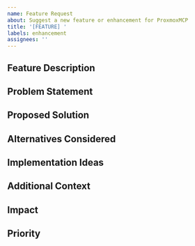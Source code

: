 ```yaml
---
name: Feature Request
about: Suggest a new feature or enhancement for ProxmoxMCP
title: '[FEATURE] '
labels: enhancement
assignees: ''
---
```


## Feature Description
<!-- A clear and concise description of the feature you're requesting -->

## Problem Statement
<!-- Describe the problem this feature would solve or the need it addresses -->

## Proposed Solution
<!-- Describe how you envision this feature working -->

## Alternatives Considered
<!-- Have you considered any alternative solutions or workarounds? -->

## Implementation Ideas
<!-- If you have ideas about how to implement this feature, share them here -->

## Additional Context
<!-- Add any other context, screenshots, or examples about the feature request -->

## Impact
<!-- How would this feature benefit users of ProxmoxMCP? -->

## Priority
<!-- How important is this feature to you? (Critical, High, Medium, Low) -->
